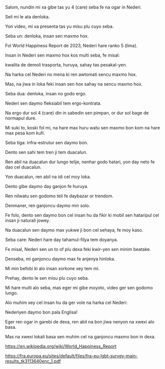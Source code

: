 Salom, nundin mi xa gibe tas yu 4 (care) seba fe na ogar in Nederi.

Seli mi le ata denloka.

Yon video, mi xa presenta tas yu misu plu cuyo seba.

Seba un: denloka, insan sen maxmo hox.

Fol World Happiness Report de 2023, Nederi hare ranko 5 (lima).

Insan in Nederi sen maxmo hox kos multi seba, fe misal:

kwalita de demoli trasporta, huruya, sahay tas pesakal-yen.

Na harka cel Nederi no mena ki ren awtomati sencu maxmo hox.

Mas, na jiwa in loka feki insan sen hox sahay na sencu maxmo hox.

Seba dua: denloka, insan no godo ergo.

Nederi sen daymo fleksiabil tem ergo-kontrata.

Na ergo dur sol 4 (care) din in sabedin sen pimpan, or dur sol bage de normapul dure.

Mi suki to, koski fol mi, na hare max huru watu sen maxmo bon kom na hare max pesa kom kufi.

Seba tiga: infra-estrutur sen daymo bon.

Dento sen sahi tem tren ji tem duacalun.

Ren abil na duacalun dur lungo telije, nenhar godo hatari, yon day neto fe dao cel duacalun.

Yon duacalun, ren abil na idi cel moy loka.

Dento gibe daymo day ganjon fe huruya.

Ren nilwatu sen godomo teli fe daybazar or trendom.

Denmaner, ren ganjoncu daymo min solo.

Fe folo, dento sen daymo bon cel insan hu da fikir ki mobil sen hataripul cel insan ji naturali jowey.

Na duacalun sen daymo max yukwe ji bon cel sehaya, fe moy kaso.

Seba care: Nederi hare day tahamul-filya tem doyanya.

Fe misal, Nederi sen un to of plu dexa feki kwir-yen sen minim beatake.

Denseba, mi ganjoncu daymo max fe anjenya hinloka. 

Mi min befobi ki alo insan xorkone xey tem mi.

Prehay, dento le sen misu plu cuyo seba.

Mi hare multi alo seba, mas eger mi gibe moyoto, video ger sen godomo lungo.

Alo muhim xey cel insan hu da ger vole na harka cel Nederi:

Nederiyen daymo bon pala Englisa!

Eger ren ogar in garebi de dexa, ren abil na bon jiwa nenyon na xwexi alo basa.

Mas na xwexi lokali basa sen muhim cel na ganjoncu maxmo bon in dexa.

https://en.wikipedia.org/wiki/World_Happiness_Report

https://fra.europa.eu/sites/default/files/fra-eu-lgbt-survey-main-results_tk3113640enc_1.pdf
